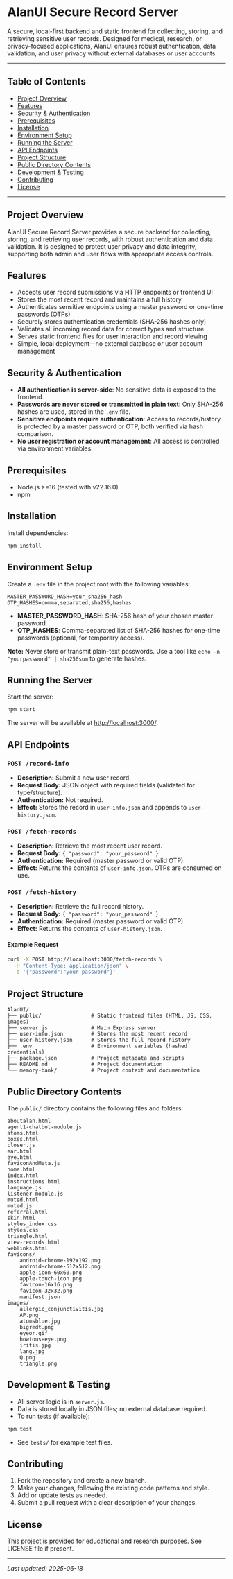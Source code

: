 # AlanUI Secure Record Server

A secure, local-first backend and static frontend for collecting, storing, and retrieving sensitive user records. Designed for medical, research, or privacy-focused applications, AlanUI ensures robust authentication, data validation, and user privacy without external databases or user accounts.

---

## Table of Contents

- [Project Overview](#project-overview)
- [Features](#features)
- [Security & Authentication](#security--authentication)
- [Prerequisites](#prerequisites)
- [Installation](#installation)
- [Environment Setup](#environment-setup)
- [Running the Server](#running-the-server)
- [API Endpoints](#api-endpoints)
- [Project Structure](#project-structure)
- [Public Directory Contents](#public-directory-contents)
- [Development & Testing](#development--testing)
- [Contributing](#contributing)
- [License](#license)

---

## Project Overview

AlanUI Secure Record Server provides a secure backend for collecting, storing, and retrieving user records, with robust authentication and data validation. It is designed to protect user privacy and data integrity, supporting both admin and user flows with appropriate access controls.

## Features

- Accepts user record submissions via HTTP endpoints or frontend UI
- Stores the most recent record and maintains a full history
- Authenticates sensitive endpoints using a master password or one-time passwords (OTPs)
- Securely stores authentication credentials (SHA-256 hashes only)
- Validates all incoming record data for correct types and structure
- Serves static frontend files for user interaction and record viewing
- Simple, local deployment—no external database or user account management

## Security & Authentication

- **All authentication is server-side**: No sensitive data is exposed to the frontend.
- **Passwords are never stored or transmitted in plain text**: Only SHA-256 hashes are used, stored in the `.env` file.
- **Sensitive endpoints require authentication**: Access to records/history is protected by a master password or OTP, both verified via hash comparison.
- **No user registration or account management**: All access is controlled via environment variables.

## Prerequisites

- Node.js >=16 (tested with v22.16.0)
- npm

## Installation

Install dependencies:

```bash
npm install
```

## Environment Setup

Create a `.env` file in the project root with the following variables:

```
MASTER_PASSWORD_HASH=your_sha256_hash
OTP_HASHES=comma,separated,sha256,hashes
```

- **MASTER_PASSWORD_HASH**: SHA-256 hash of your chosen master password.
- **OTP_HASHES**: Comma-separated list of SHA-256 hashes for one-time passwords (optional, for temporary access).

**Note:** Never store or transmit plain-text passwords. Use a tool like `echo -n "yourpassword" | sha256sum` to generate hashes.

## Running the Server

Start the server:

```bash
npm start
```

The server will be available at [http://localhost:3000/](http://localhost:3000/).

## API Endpoints

### `POST /record-info`

- **Description:** Submit a new user record.
- **Request Body:** JSON object with required fields (validated for type/structure).
- **Authentication:** Not required.
- **Effect:** Stores the record in `user-info.json` and appends to `user-history.json`.

### `POST /fetch-records`

- **Description:** Retrieve the most recent user record.
- **Request Body:** `{ "password": "your_password" }`
- **Authentication:** Required (master password or valid OTP).
- **Effect:** Returns the contents of `user-info.json`. OTPs are consumed on use.

### `POST /fetch-history`

- **Description:** Retrieve the full record history.
- **Request Body:** `{ "password": "your_password" }`
- **Authentication:** Required (master password or valid OTP).
- **Effect:** Returns the contents of `user-history.json`.

#### Example Request

```bash
curl -X POST http://localhost:3000/fetch-records \
  -H "Content-Type: application/json" \
  -d '{"password":"your_password"}'
```

## Project Structure

```
AlanUI/
├── public/                # Static frontend files (HTML, JS, CSS, images)
├── server.js              # Main Express server
├── user-info.json         # Stores the most recent record
├── user-history.json      # Stores the full record history
├── .env                   # Environment variables (hashed credentials)
├── package.json           # Project metadata and scripts
├── README.md              # Project documentation
└── memory-bank/           # Project context and documentation
```

## Public Directory Contents

The `public/` directory contains the following files and folders:

```
aboutalan.html
agent1-chatbot-module.js
atoms.html
boxes.html
closer.js
ear.html
eye.html
faviconAndMeta.js
home.html
index.html
instructions.html
language.js
listener-module.js
muted.html
muted.js
referral.html
skin.html
styles_index.css
styles.css
triangle.html
view-records.html
weblinks.html
favicons/
    android-chrome-192x192.png
    android-chrome-512x512.png
    apple-icon-60x60.png
    apple-touch-icon.png
    favicon-16x16.png
    favicon-32x32.png
    manifest.json
images/
    allergic_conjunctivitis.jpg
    AP.png
    atomsblue.jpg
    bigredt.png
    eyeor.gif
    howtouseeye.png
    iritis.jpg
    lang.jpg
    Q.png
    triangle.png
```

## Development & Testing

- All server logic is in `server.js`.
- Data is stored locally in JSON files; no external database required.
- To run tests (if available):

```bash
npm test
```

- See `tests/` for example test files.

## Contributing

1. Fork the repository and create a new branch.
2. Make your changes, following the existing code patterns and style.
3. Add or update tests as needed.
4. Submit a pull request with a clear description of your changes.

## License

This project is provided for educational and research purposes. See LICENSE file if present.

---

_Last updated: 2025-06-18_
